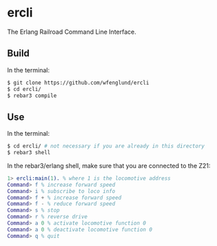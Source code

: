# ercli
The Erlang Railroad Command Line Interface.

## Build
In the terminal:
```bash
$ git clone https://github.com/wfenglund/ercli
$ cd ercli/
$ rebar3 compile
```
## Use
In the terminal:
```bash
$ cd ercli/ # not necessary if you are already in this directory
$ rebar3 shell
```
In the rebar3/erlang shell, make sure that you are connected to the Z21:
```erlang
1> ercli:main(1). % where 1 is the locomotive address
Command> f % increase forward speed
Command> i % subscribe to loco info
Command> f + % increase forward speed
Command> f - % reduce forward speed
Command> s % stop
Command> r % reverse drive
Command> a 0 % activate locomotive function 0
Command> a 0 % deactivate locomotive function 0
Command> q % quit
```
